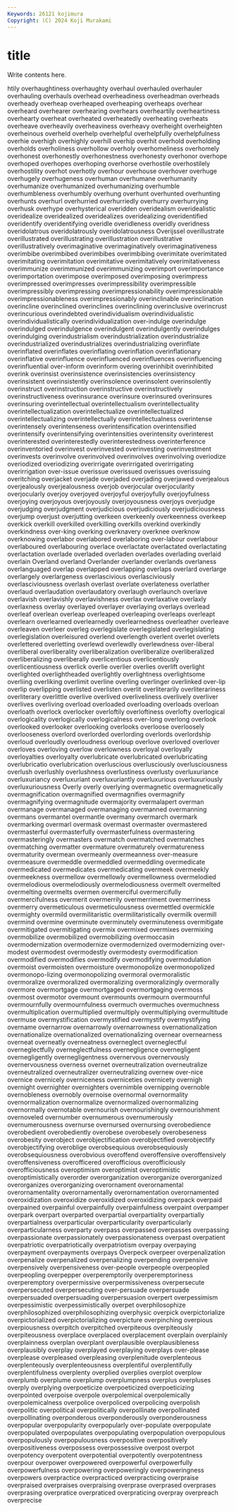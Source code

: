 ```yaml
---
Keywords: 26121 kojimura
Copyright: (C) 2024 Koji Murakami
---
```


# title

Write contents here.



htily overhaughtiness
overhaughty overhaul overhauled overhauler overhauling overhauls overhead overheadiness overheadman overheads
overheady overheap overheaped overheaping overheaps overhear overheard overhearer overhearing overhears
overheartily overheartiness overhearty overheat overheated overheatedly overheating overheats overheave overheavily
overheaviness overheavy overheight overheighten overheinous overheld overhelp overhelpful overhelpfully overhelpfulness
overhie overhigh overhighly overhill overhip overhit overhold overholding overholds overholiness
overhollow overholy overhomeliness overhomely overhonest overhonestly overhonestness overhonesty overhonor overhope
overhoped overhopes overhoping overhorse overhostile overhostilely overhostility overhot overhotly overhour
overhouse overhover overhuge overhugely overhugeness overhuman overhumane overhumanity overhumanize overhumanized
overhumanizing overhumble overhumbleness overhumbly overhung overhunt overhunted overhunting overhunts overhurl
overhurried overhurriedly overhurry overhurrying overhusk overhype overhysterical overidden overidealism overidealistic
overidealize overidealized overidealizes overidealizing overidentified overidentify overidentifying overidle overidleness overidly
overidness overidolatrous overidolatrously overidolatrousness Overijssel overillustrate overillustrated overillustrating overillustration overillustrative
overillustratively overimaginative overimaginatively overimaginativeness overimbibe overimbibed overimbibes overimbibing overimitate overimitated
overimitating overimitation overimitative overimitatively overimitativeness overimmunize overimmunized overimmunizing overimport overimportance
overimportation overimpose overimposed overimposing overimpress overimpressed overimpresses overimpressibility overimpressible overimpressibly
overimpressing overimpressionability overimpressionable overimpressionableness overimpressionably overinclinable overinclination overincline overinclined overinclines
overinclining overinclusive overincrust overincurious overindebted overindividualism overindividualistic overindividualistically overindividualization over-indulge
overindulge overindulged overindulgence overindulgent overindulgently overindulges overindulging overindustrialism overindustrialization overindustrialize
overindustrialized overindustrializes overindustrializing overinflate overinflated overinflates overinflating overinflation overinflationary overinflative
overinfluence overinfluenced overinfluences overinfluencing overinfluential over-inform overinform overing overinhibit overinhibited
overink overinsist overinsistence overinsistencies overinsistency overinsistent overinsistently overinsolence overinsolent overinsolently
overinstruct overinstruction overinstructive overinstructively overinstructiveness overinsurance overinsure overinsured overinsures overinsuring
overintellectual overintellectualism overintellectuality overintellectualization overintellectualize overintellectualized overintellectualizing overintellectually overintellectualness overintense
overintensely overintenseness overintensification overintensified overintensify overintensifying overintensities overintensity overinterest overinterested
overinterestedly overinterestedness overinterference overinventoried overinvest overinvested overinvesting overinvestment overinvests overinvolve
overinvolved overinvolves overinvolving overiodize overiodized overiodizing overirrigate overirrigated overirrigating overirrigation
over-issue overissue overissued overissues overissuing overitching overjacket overjade overjaded overjading
overjawed overjealous overjealously overjealousness overjob overjocular overjocularity overjocularly overjoy overjoyed
overjoyful overjoyfully overjoyfulness overjoying overjoyous overjoyously overjoyousness overjoys overjudge overjudging
overjudgment overjudicious overjudiciously overjudiciousness overjump overjust overjutting overkeen overkeenly overkeenness
overkeep overkick overkill overkilled overkilling overkills overkind overkindly overkindness over-king
overking overknavery overknee overknow overknowing overlabor overlabored overlaboring over-labour overlabour
overlaboured overlabouring overlace overlactate overlactated overlactating overlactation overlade overladed overladen
overlades overlading overlaid overlain Overland overland Overlander overlander overlands overlaness
overlanguaged overlap overlapped overlapping overlaps overlard overlarge overlargely overlargeness overlascivious
overlasciviously overlasciviousness overlash overlast overlate overlateness overlather overlaud overlaudation overlaudatory
overlaugh overlaunch overlave overlavish overlavishly overlavishness overlax overlaxative overlaxly overlaxness
overlay overlayed overlayer overlaying overlays overlead overleaf overlean overleap overleaped
overleaping overleaps overleapt overlearn overlearned overlearnedly overlearnedness overleather overleave overleaven
overleer overleg overlegislate overlegislated overlegislating overlegislation overleisured overlend overlength overlent
overlet overlets overlettered overletting overlewd overlewdly overlewdness over-liberal overliberal overliberality
overliberalization overliberalize overliberalized overliberalizing overliberally overlicentious overlicentiously overlicentiousness overlick overlie
overlier overlies overlift overlight overlighted overlightheaded overlightly overlightness overlightsome overliing
overliking overlimit overline overling overlinger overlinked over-lip overlip overlipping overlisted
overlisten overlit overliterarily overliterariness overliterary overlittle overlive overlived overliveliness overlively
overliver overlives overliving overload overloaded overloading overloads overloan overloath overlock
overlocker overloftily overloftiness overlofty overlogical overlogicality overlogically overlogicalness over-long overlong
overlook overlooked overlooker overlooking overlooks overloose overloosely overlooseness overlord overlorded
overlording overlords overlordship overloud overloudly overloudness overloup overlove overloved overlover
overloves overloving overlow overlowness overloyal overloyally overloyalties overloyalty overlubricate overlubricated
overlubricating overlubricatio overlubrication overluscious overlusciously overlusciousness overlush overlushly overlushness overlustiness
overlusty overluxuriance overluxuriancy overluxuriant overluxuriantly overluxurious overluxuriously overluxuriousness Overly overly
overlying overmagnetic overmagnetically overmagnification overmagnified overmagnifies overmagnify overmagnifying overmagnitude overmajority
overmalapert overman overmanage overmanaged overmanaging overmanned overmanning overmans overmantel overmantle
overmany overmarch overmark overmarking overmarl overmask overmast overmaster overmastered overmasterful
overmasterfully overmasterfulness overmastering overmasteringly overmasters overmatch overmatched overmatches overmatching overmatter
overmature overmaturely overmatureness overmaturity overmean overmeanly overmeanness over-measure overmeasure overmeddle
overmeddled overmeddling overmedicate overmedicated overmedicates overmedicating overmeek overmeekly overmeekness overmellow
overmellowly overmellowness overmelodied overmelodious overmelodiously overmelodiousness overmelt overmelted overmelting overmelts
overmen overmerciful overmercifully overmercifulness overmerit overmerrily overmerriment overmerriness overmerry overmeticulous
overmeticulousness overmettled overmickle overmighty overmild overmilitaristic overmilitaristically overmilk overmill overmind
overmine overminute overminutely overminuteness overmitigate overmitigated overmitigating overmix overmixed overmixes
overmixing overmobilize overmobilized overmobilizing overmoccasin overmodernization overmodernize overmodernized overmodernizing over-modest
overmodest overmodestly overmodesty overmodification overmodified overmodifies overmodify overmodifying overmodulation overmoist
overmoisten overmoisture overmonopolize overmonopolized overmonopo-lizing overmonopolizing overmoral overmoralistic overmoralize overmoralized
overmoralizing overmoralizingly overmorally overmore overmortgage overmortgaged overmortgaging overmoss overmost overmotor
overmount overmounts overmourn overmournful overmournfully overmournfulness overmuch overmuches overmuchness overmultiplication
overmultiplied overmultiply overmultiplying overmultitude overmuse overmystification overmystified overmystify overmystifying overname
overnarrow overnarrowly overnarrowness overnationalization overnationalize overnationalized overnationalizing overnear overnearness overneat
overneatly overneatness overneglect overneglectful overneglectfully overneglectfulness overnegligence overnegligent overnegligently overnegligentness
overnervous overnervously overnervousness overness overnet overneutralization overneutralize overneutralized overneutralizer overneutralizing
overnew over-nice overnice overnicely overniceness overniceties overnicety overnigh overnight overnighter
overnighters overnimble overnipping overnoble overnobleness overnobly overnoise overnormal overnormality overnormalization
overnormalize overnormalized overnormalizing overnormally overnotable overnourish overnourishingly overnourishment overnoveled overnumber
overnumerous overnumerously overnumerousness overnurse overnursed overnursing overobedience overobedient overobediently overobese
overobesely overobeseness overobesity overobject overobjectification overobjectified overobjectify overobjectifying overoblige overobsequious
overobsequiously overobsequiousness overobvious overoffend overoffensive overoffensively overoffensiveness overofficered overofficious overofficiously
overofficiousness overoptimism overoptimist overoptimistic overoptimistically overorder overorganization overorganize overorganized overorganizes
overorganizing overornament overornamental overornamentality overornamentally overornamentation overornamented overoxidization overoxidize overoxidized
overoxidizing overpack overpaid overpained overpainful overpainfully overpainfulness overpaint overpamper overpark
overpart overparted overpartial overpartiality overpartially overpartialness overparticular overparticularity overparticularly overparticularness
overparty overpass overpassed overpasses overpassing overpassionate overpassionately overpassionateness overpast overpatient
overpatriotic overpatriotically overpatriotism overpay overpaying overpayment overpayments overpays Overpeck overpeer
overpenalization overpenalize overpenalized overpenalizing overpending overpensive overpensively overpensiveness over-people overpeople
overpeopled overpeopling overpepper overperemptorily overperemptoriness overperemptory overpermissive overpermissiveness overpersecute overpersecuted
overpersecuting over-persuade overpersuade overpersuaded overpersuading overpersuasion overpert overpessimism overpessimistic overpessimistically
overpet overphilosophize overphilosophized overphilosophizing overphysic overpick overpictorialize overpictorialized overpictorializing overpicture
overpinching overpious overpiousness overpitch overpitched overpiteous overpiteously overpiteousness overplace overplaced
overplacement overplain overplainly overplainness overplan overplant overplausible overplausibleness overplausibly overplay
overplayed overplaying overplays over-please overplease overpleased overpleasing overplenitude overplenteous overplenteously
overplenteousness overplentiful overplentifully overplentifulness overplenty overplied overplies overplot overplow overplumb
overplume overplump overplumpness overplus overpluses overply overplying overpoeticize overpoeticized overpoeticizing
overpointed overpoise overpole overpolemical overpolemically overpolemicalness overpolice overpoliced overpolicing overpolish
overpolitic overpolitical overpolitically overpollinate overpollinated overpollinating overponderous overponderously overponderousness overpopular
overpopularity overpopularly over-populate overpopulate overpopulated overpopulates overpopulating overpopulation overpopulous overpopulously
overpopulousness overpositive overpositively overpositiveness overpossess overpossessive overpost overpot overpotency overpotent
overpotential overpotently overpotentness overpour overpower overpowered overpowerful overpowerfully overpowerfulness overpowering
overpoweringly overpoweringness overpowers overpractice overpracticed overpracticing overpraise overpraised overpraises overpraising
overprase overprased overprases overprasing overpratice overpraticed overpraticing overpray overpreach overprecise
